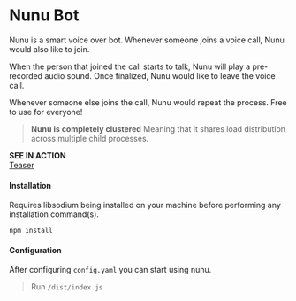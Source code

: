# Nunu Bot
Nunu is a smart voice over bot.
Whenever someone joins a voice call, Nunu would also like to join.

When the person that joined the call starts to talk, Nunu will play a pre-recorded audio sound. Once finalized, Nunu would like to leave the voice call.

Whenever someone else joins the call, Nunu would repeat the process.
Free to use for everyone!

> **Nunu is completely clustered**
Meaning that it shares load distribution across multiple child processes.

**SEE IN ACTION**<br>
<a href="https://www.youtube.com/watch?v=nkHX2D4GjF0">Teaser</a>

#### Installation
Requires libsodium being installed on your machine before performing any installation command(s).

``npm install``

#### Configuration
After configuring ``config.yaml`` you can start using nunu.
> Run ``/dist/index.js``
